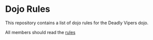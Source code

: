 Dojo Rules
==========

This repository contains a list of dojo rules for the Deadly Vipers dojo. 

All members should read the [rules](https://github.com/deadlyvipers)

